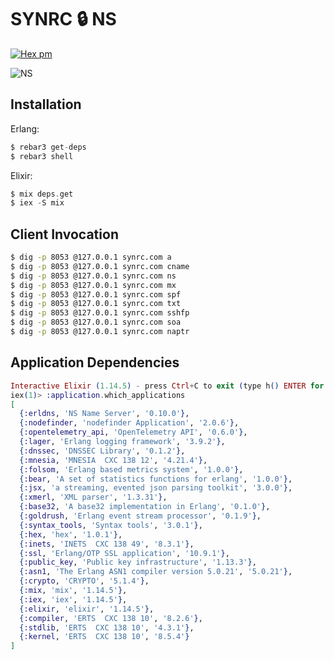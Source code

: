 # SYNRC 🔒 NS

[![Hex pm](http://img.shields.io/hexpm/v/ns.svg?style=flat)](https://hex.pm/packages/ns)

![NS](https://github.com/synrc/ns/assets/144776/a6836407-7bc0-48b0-8134-30375cf82216)


## Installation

Erlang:

```elixir
$ rebar3 get-deps
$ rebar3 shell
```

Elixir:

```elixir
$ mix deps.get
$ iex -S mix
```

## Client Invocation

```sh
$ dig -p 8053 @127.0.0.1 synrc.com a
$ dig -p 8053 @127.0.0.1 synrc.com cname
$ dig -p 8053 @127.0.0.1 synrc.com ns
$ dig -p 8053 @127.0.0.1 synrc.com mx
$ dig -p 8053 @127.0.0.1 synrc.com spf
$ dig -p 8053 @127.0.0.1 synrc.com txt
$ dig -p 8053 @127.0.0.1 synrc.com sshfp
$ dig -p 8053 @127.0.0.1 synrc.com soa
$ dig -p 8053 @127.0.0.1 synrc.com naptr
```

## Application Dependencies

```Elixir
Interactive Elixir (1.14.5) - press Ctrl+C to exit (type h() ENTER for help)
iex(1)> :application.which_applications
[
  {:erldns, 'NS Name Server', '0.10.0'},
  {:nodefinder, 'nodefinder Application', '2.0.6'},
  {:opentelemetry_api, 'OpenTelemetry API', '0.6.0'},
  {:lager, 'Erlang logging framework', '3.9.2'},
  {:dnssec, 'DNSSEC Library', '0.1.2'},
  {:mnesia, 'MNESIA  CXC 138 12', '4.21.4'},
  {:folsom, 'Erlang based metrics system', '1.0.0'},
  {:bear, 'A set of statistics functions for erlang', '1.0.0'},
  {:jsx, 'a streaming, evented json parsing toolkit', '3.0.0'},
  {:xmerl, 'XML parser', '1.3.31'},
  {:base32, 'A base32 implementation in Erlang', '0.1.0'},
  {:goldrush, 'Erlang event stream processor', '0.1.9'},
  {:syntax_tools, 'Syntax tools', '3.0.1'},
  {:hex, 'hex', '1.0.1'},
  {:inets, 'INETS  CXC 138 49', '8.3.1'},
  {:ssl, 'Erlang/OTP SSL application', '10.9.1'},
  {:public_key, 'Public key infrastructure', '1.13.3'},
  {:asn1, 'The Erlang ASN1 compiler version 5.0.21', '5.0.21'},
  {:crypto, 'CRYPTO', '5.1.4'},
  {:mix, 'mix', '1.14.5'},
  {:iex, 'iex', '1.14.5'},
  {:elixir, 'elixir', '1.14.5'},
  {:compiler, 'ERTS  CXC 138 10', '8.2.6'},
  {:stdlib, 'ERTS  CXC 138 10', '4.3.1'},
  {:kernel, 'ERTS  CXC 138 10', '8.5.4'}
]
```
